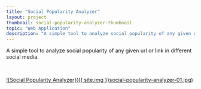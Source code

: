 ```yaml
---
title: "Social Popularity Analyzer"
layout: project
thumbnail: social-popularity-analyzer-thumbnail
topic: "Web Application"
description: "A simple tool to analyze social popularity of any given url or link in different social media."
---
```


A simple tool to analyze social popularity of any given url or link in different social media.

<br>

[![Social Popularity Analyzer]({{ site.img }}social-popularity-analyzer-01.jpg)](/social-popularity-analyzer/)